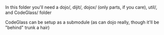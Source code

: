 In this folder you'll need a dojo/, dijit/, dojox/ (only parts, if you care), util/, and CodeGlass/ folder

CodeGlass can be setup as a submodule (as can dojo really, though it'll be "behind" trunk a hair)



